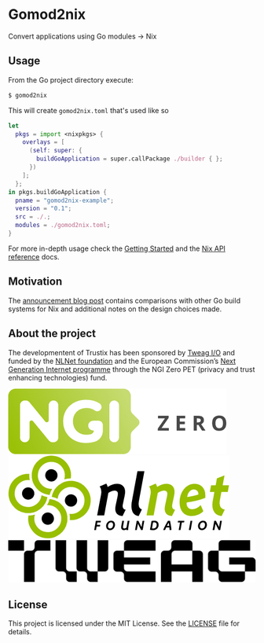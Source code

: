# Gomod2nix
Convert applications using Go modules -> Nix

## Usage
From the Go project directory execute:
``` bash
$ gomod2nix
```

This will create `gomod2nix.toml` that's used like so
``` nix
let
  pkgs = import <nixpkgs> {
    overlays = [
      (self: super: {
        buildGoApplication = super.callPackage ./builder { };
      })
    ];
  };
in pkgs.buildGoApplication {
  pname = "gomod2nix-example";
  version = "0.1";
  src = ./.;
  modules = ./gomod2nix.toml;
}
```

For more in-depth usage check the [Getting Started](./docs/getting-started.md) and the [Nix API reference](./docs/nix-reference.md) docs.

## Motivation

The [announcement blog post](https://www.tweag.io/blog/2021-03-04-gomod2nix/) contains comparisons with other Go build systems for Nix and additional notes on the design choices made.

## About the project
The developmentent of Trustix has been sponsored by [Tweag I/O](https://tweag.io/) and funded by the [NLNet foundation](https://nlnet.nl/project/Trustix) and the European Commission’s [Next Generation Internet programme](https://www.ngi.eu/funded_solution/trustix-nix/) through the NGI Zero PET (privacy and trust enhancing technologies) fund.

![NGI0 logo](./.assets/NGI0_tag.png)
![NLNet banner](./.assets/nlnet-banner.png)
![Tweag logo](./.assets/tweag.png)

## License

This project is licensed under the MIT License. See the [LICENSE](LICENSE)
file for details.
